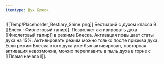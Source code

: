 ```yaml
---
itemtype: Дух Блеск
---
```

![[Temp/Placeholder_Bestiary_Shine.png]]
Бестиарий с духом класса B [[Блеск · Фиолетовый тапир]]. Позволяет активировать духа [[Фиолетовый тапир]] в режиме Блеска. Активация повышает статы духа на 15%. Активировать режим можно только после призыва духа. Если режим Блеска этого духа уже был активирован, повторная активация невозможна, можно переплавить в пыль духа в горне с [[Пламя начала I]].
